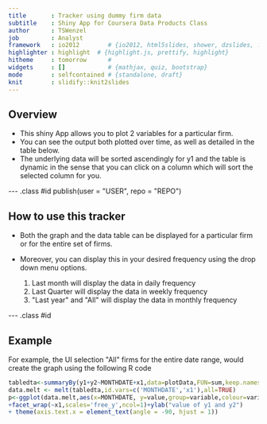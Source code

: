 ```yaml
---
title       : Tracker using dummy firm data
subtitle    : Shiny App for Coursera Data Products Class
author      : TSWenzel
job         : Analyst
framework   : io2012        # {io2012, html5slides, shower, dzslides, ...}
highlighter : highlight  # {highlight.js, prettify, highlight}
hitheme     : tomorrow      # 
widgets     : []            # {mathjax, quiz, bootstrap}
mode        : selfcontained # {standalone, draft}
knit        : slidify::knit2slides
---
```


## Overview
- This shiny App allows you to plot 2 variables for a particular firm.
- You can see the output both plotted over time, as well as detailed in the table below. 
- The underlying data will be sorted ascendingly for y1 and the table is dynamic in the sense that you can click on a column which will sort the selected column for you.

--- .class #id publish(user = "USER", repo = "REPO")

## How to use this tracker

- Both the graph and the data table can be displayed for a particular firm or for the entire set of firms. 
- Moreover, you can display this in your desired frequency using the drop down menu options. 

  1. Last month will display the data in daily frequency
  2. Last Quarter will display the data in weekly frequency
  3. "Last year" and  "All" will display the data in monthly frequency


--- .class #id 

## Example

For example, the UI selection "All" firms for the entire date range, would create the graph using the following R code


```r
tabledta<-summaryBy(y1+y2~MONTHDATE+x1,data=plotData,FUN=sum,keep.names=TRUE)
data.melt <- melt(tabledta,id.vars=c('MONTHDATE','x1'),all=TRUE)
p<-ggplot(data.melt,aes(x=MONTHDATE, y=value,group=variable,colour=variable))+geom_line()
+facet_wrap(~x1,scales='free_y',ncol=1)+ylab("value of y1 and y2")
+ theme(axis.text.x = element_text(angle = -90, hjust = 1))
```

